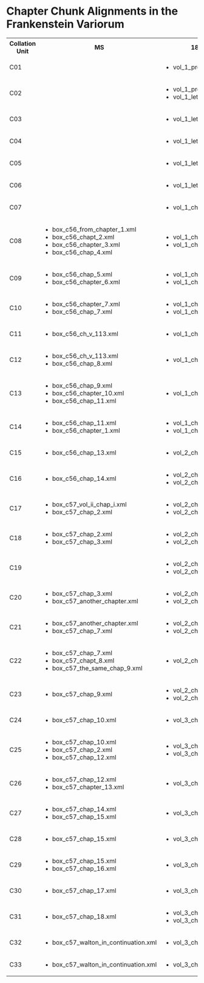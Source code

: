 <!DOCTYPE html><html xmlns="http://www.w3.org/1999/xhtml" xmlns:cx="http://interedition.eu/collatex/ns/1.0" xmlns:fv="https://github.com/FrankensteinVariorum" xmlns:mith="http://mith.umd.edu/sc/ns1#" xmlns:pitt="https://github.com/ebeshero/Pittsburgh_Frankenstein" xmlns:th="http://www.blackmesatech.com/2017/nss/trojan-horse">
   <head>
      <title>Chapter Chunk Alignments</title>
   </head>
   <body>
      <h1>Chapter Chunk Alignments in the Frankenstein Variorum</h1>
      <table>
         <tr>
            <th>Collation Unit</th>
            <th>MS</th>
            <th>1818</th>
            <th>Thomas</th>
            <th>1823</th>
            <th>1831</th>
         </tr>
         <tr>
            <td>C01</td>
            <td>
               <ul></ul>
            </td>
            <td>
               <ul>
                  <li>vol_1_preface.xml</li>
               </ul>
            </td>
            <td>
               <ul>
                  <li>vol_1_preface.xml</li>
               </ul>
            </td>
            <td>
               <ul>
                  <li>vol_1_preface.xml</li>
               </ul>
            </td>
            <td>
               <ul>
                  <li>preface.xml</li>
               </ul>
            </td>
         </tr>
         <tr>
            <td>C02</td>
            <td>
               <ul></ul>
            </td>
            <td>
               <ul>
                  <li>vol_1_preface.xml</li>
                  <li>vol_1_letter_i.xml</li>
               </ul>
            </td>
            <td>
               <ul>
                  <li>vol_1_preface.xml</li>
                  <li>vol_1_letter_i.xml</li>
               </ul>
            </td>
            <td>
               <ul>
                  <li>vol_1_preface.xml</li>
                  <li>vol_1_letter_i.xml</li>
               </ul>
            </td>
            <td>
               <ul>
                  <li>preface.xml</li>
                  <li>letter_i.xml</li>
               </ul>
            </td>
         </tr>
         <tr>
            <td>C03</td>
            <td>
               <ul></ul>
            </td>
            <td>
               <ul>
                  <li>vol_1_letter_ii.xml</li>
               </ul>
            </td>
            <td>
               <ul>
                  <li>vol_1_letter_ii.xml</li>
               </ul>
            </td>
            <td>
               <ul>
                  <li>vol_1_letter_ii.xml</li>
               </ul>
            </td>
            <td>
               <ul>
                  <li>letter_ii.xml</li>
               </ul>
            </td>
         </tr>
         <tr>
            <td>C04</td>
            <td>
               <ul></ul>
            </td>
            <td>
               <ul>
                  <li>vol_1_letter_iii.xml</li>
               </ul>
            </td>
            <td>
               <ul>
                  <li>vol_1_letter_iii.xml</li>
               </ul>
            </td>
            <td>
               <ul>
                  <li>vol_1_letter_iii.xml</li>
               </ul>
            </td>
            <td>
               <ul>
                  <li>letter_iii.xml</li>
               </ul>
            </td>
         </tr>
         <tr>
            <td>C05</td>
            <td>
               <ul></ul>
            </td>
            <td>
               <ul>
                  <li>vol_1_letter_iv.xml</li>
               </ul>
            </td>
            <td>
               <ul>
                  <li>vol_1_letter_iv.xml</li>
               </ul>
            </td>
            <td>
               <ul>
                  <li>vol_1_letter_iv.xml</li>
               </ul>
            </td>
            <td>
               <ul>
                  <li>letter_iv.xml</li>
               </ul>
            </td>
         </tr>
         <tr>
            <td>C06</td>
            <td>
               <ul></ul>
            </td>
            <td>
               <ul>
                  <li>vol_1_letter_iv.xml</li>
               </ul>
            </td>
            <td>
               <ul>
                  <li>vol_1_letter_iv.xml</li>
               </ul>
            </td>
            <td>
               <ul>
                  <li>vol_1_letter_iv.xml</li>
               </ul>
            </td>
            <td>
               <ul>
                  <li>letter_iv.xml</li>
               </ul>
            </td>
         </tr>
         <tr>
            <td>C07</td>
            <td>
               <ul></ul>
            </td>
            <td>
               <ul>
                  <li>vol_1_chapter_i.xml</li>
               </ul>
            </td>
            <td>
               <ul>
                  <li>vol_1_chapter_i.xml</li>
               </ul>
            </td>
            <td>
               <ul>
                  <li>vol_1_chapter_i.xml</li>
               </ul>
            </td>
            <td>
               <ul>
                  <li>chapter_i.xml</li>
               </ul>
            </td>
         </tr>
         <tr>
            <td>C08</td>
            <td>
               <ul>
                  <li>box_c56_from_chapter_1.xml</li>
                  <li>box_c56_chapt_2.xml</li>
                  <li>box_c56_chapter_3.xml</li>
                  <li>box_c56_chap_4.xml</li>
               </ul>
            </td>
            <td>
               <ul>
                  <li>vol_1_chapter_i.xml</li>
                  <li>vol_1_chapter_ii.xml</li>
               </ul>
            </td>
            <td>
               <ul>
                  <li>vol_1_chapter_i.xml</li>
                  <li>vol_1_chapter_ii.xml</li>
               </ul>
            </td>
            <td>
               <ul>
                  <li>vol_1_chapter_i.xml</li>
                  <li>vol_1_chapter_ii.xml</li>
               </ul>
            </td>
            <td>
               <ul>
                  <li>chapter_ii.xml</li>
                  <li>chapter_iii.xml</li>
               </ul>
            </td>
         </tr>
         <tr>
            <td>C09</td>
            <td>
               <ul>
                  <li>box_c56_chap_5.xml</li>
                  <li>box_c56_chapter_6.xml</li>
               </ul>
            </td>
            <td>
               <ul>
                  <li>vol_1_chapter_ii.xml</li>
                  <li>vol_1_chapter_iii.xml</li>
               </ul>
            </td>
            <td>
               <ul>
                  <li>vol_1_chapter_ii.xml</li>
                  <li>vol_1_chapter_iii.xml</li>
               </ul>
            </td>
            <td>
               <ul>
                  <li>vol_1_chapter_iii.xml</li>
               </ul>
            </td>
            <td>
               <ul>
                  <li>chapter_iv.xml</li>
               </ul>
            </td>
         </tr>
         <tr>
            <td>C10</td>
            <td>
               <ul>
                  <li>box_c56_chapter_7.xml</li>
                  <li>box_c56_chap_7.xml</li>
               </ul>
            </td>
            <td>
               <ul>
                  <li>vol_1_chapter_iii.xml</li>
                  <li>vol_1_chapter_iv.xml</li>
               </ul>
            </td>
            <td>
               <ul>
                  <li>vol_1_chapter_iii.xml</li>
                  <li>vol_1_chapter_iv.xml</li>
               </ul>
            </td>
            <td>
               <ul>
                  <li>vol_1_chapter_iii.xml</li>
                  <li>vol_1_chapter_iv.xml</li>
               </ul>
            </td>
            <td>
               <ul>
                  <li>chapter_iv.xml</li>
                  <li>chapter_v.xml</li>
               </ul>
            </td>
         </tr>
         <tr>
            <td>C11</td>
            <td>
               <ul>
                  <li>box_c56_ch_v_113.xml</li>
               </ul>
            </td>
            <td>
               <ul>
                  <li>vol_1_chapter_v.xml</li>
               </ul>
            </td>
            <td>
               <ul>
                  <li>vol_1_chapter_v.xml</li>
               </ul>
            </td>
            <td>
               <ul>
                  <li>vol_1_chapter_v.xml</li>
               </ul>
            </td>
            <td>
               <ul>
                  <li>chapter_vi.xml</li>
               </ul>
            </td>
         </tr>
         <tr>
            <td>C12</td>
            <td>
               <ul>
                  <li>box_c56_ch_v_113.xml</li>
                  <li>box_c56_chap_8.xml</li>
               </ul>
            </td>
            <td>
               <ul>
                  <li>vol_1_chapter_v.xml</li>
               </ul>
            </td>
            <td>
               <ul>
                  <li>vol_1_chapter_v.xml</li>
               </ul>
            </td>
            <td>
               <ul>
                  <li>vol_1_chapter_v.xml</li>
               </ul>
            </td>
            <td>
               <ul>
                  <li>chapter_vi.xml</li>
               </ul>
            </td>
         </tr>
         <tr>
            <td>C13</td>
            <td>
               <ul>
                  <li>box_c56_chap_9.xml</li>
                  <li>box_c56_chapter_10.xml</li>
                  <li>box_c56_chap_11.xml</li>
               </ul>
            </td>
            <td>
               <ul>
                  <li>vol_1_chapter_vi.xml</li>
               </ul>
            </td>
            <td>
               <ul>
                  <li>vol_1_chapter_vi.xml</li>
               </ul>
            </td>
            <td>
               <ul>
                  <li>vol_1_chapter_vi.xml</li>
               </ul>
            </td>
            <td>
               <ul>
                  <li>chapter_vii.xml</li>
               </ul>
            </td>
         </tr>
         <tr>
            <td>C14</td>
            <td>
               <ul>
                  <li>box_c56_chap_11.xml</li>
                  <li>box_c56_chapter_1.xml</li>
               </ul>
            </td>
            <td>
               <ul>
                  <li>vol_1_chapter_vi.xml</li>
                  <li>vol_1_chapter_vii.xml</li>
               </ul>
            </td>
            <td>
               <ul>
                  <li>vol_1_chapter_vi.xml</li>
                  <li>vol_1_chapter_vii.xml</li>
               </ul>
            </td>
            <td>
               <ul>
                  <li>vol_1_chapter_vi.xml</li>
                  <li>vol_1_chapter_vii.xml</li>
               </ul>
            </td>
            <td>
               <ul>
                  <li>chapter_vii.xml</li>
                  <li>chapter_viii.xml</li>
               </ul>
            </td>
         </tr>
         <tr>
            <td>C15</td>
            <td>
               <ul>
                  <li>box_c56_chap_13.xml</li>
               </ul>
            </td>
            <td>
               <ul>
                  <li>vol_2_chapter_i.xml</li>
               </ul>
            </td>
            <td>
               <ul>
                  <li>vol_2_chapter_i.xml</li>
               </ul>
            </td>
            <td>
               <ul>
                  <li>vol_1_chapter_viii.xml</li>
               </ul>
            </td>
            <td>
               <ul>
                  <li>chapter_ix.xml</li>
               </ul>
            </td>
         </tr>
         <tr>
            <td>C16</td>
            <td>
               <ul>
                  <li>box_c56_chap_14.xml</li>
               </ul>
            </td>
            <td>
               <ul>
                  <li>vol_2_chapter_i.xml</li>
                  <li>vol_2_chapter_ii.xml</li>
               </ul>
            </td>
            <td>
               <ul>
                  <li>vol_2_chapter_i.xml</li>
                  <li>vol_2_chapter_ii.xml</li>
               </ul>
            </td>
            <td>
               <ul>
                  <li>vol_1_chapter_viii.xml</li>
                  <li>vol_1_chapter_ix.xml</li>
               </ul>
            </td>
            <td>
               <ul>
                  <li>chapter_ix.xml</li>
                  <li>chapter_x.xml</li>
               </ul>
            </td>
         </tr>
         <tr>
            <td>C17</td>
            <td>
               <ul>
                  <li>box_c57_vol_ii_chap_i.xml</li>
                  <li>box_c57_chap_2.xml</li>
               </ul>
            </td>
            <td>
               <ul>
                  <li>vol_2_chapter_ii.xml</li>
                  <li>vol_2_chapter_iii.xml</li>
               </ul>
            </td>
            <td>
               <ul>
                  <li>vol_2_chapter_ii.xml</li>
                  <li>vol_2_chapter_iii.xml</li>
               </ul>
            </td>
            <td>
               <ul>
                  <li>vol_1_chapter_ix.xml</li>
                  <li>vol_1_chapter_x.xml</li>
               </ul>
            </td>
            <td>
               <ul>
                  <li>chapter_x.xml</li>
                  <li>chapter_xi.xml</li>
               </ul>
            </td>
         </tr>
         <tr>
            <td>C18</td>
            <td>
               <ul>
                  <li>box_c57_chap_2.xml</li>
                  <li>box_c57_chap_3.xml</li>
               </ul>
            </td>
            <td>
               <ul>
                  <li>vol_2_chapter_iii.xml</li>
                  <li>vol_2_chapter_iv.xml</li>
               </ul>
            </td>
            <td>
               <ul>
                  <li>vol_2_chapter_iii.xml</li>
                  <li>vol_2_chapter_iv.xml</li>
               </ul>
            </td>
            <td>
               <ul>
                  <li>vol_1_chapter_x.xml</li>
                  <li>vol_1_chapter_xi.xml</li>
               </ul>
            </td>
            <td>
               <ul>
                  <li>chapter_xi.xml</li>
                  <li>chapter_xii.xml</li>
               </ul>
            </td>
         </tr>
         <tr>
            <td>C19</td>
            <td>
               <ul></ul>
            </td>
            <td>
               <ul>
                  <li>vol_2_chapter_iv.xml</li>
                  <li>vol_2_chapter_v.xml</li>
               </ul>
            </td>
            <td>
               <ul>
                  <li>vol_2_chapter_iv.xml</li>
                  <li>vol_2_chapter_v.xml</li>
               </ul>
            </td>
            <td>
               <ul>
                  <li>vol_2_chapter_i.xml</li>
               </ul>
            </td>
            <td>
               <ul>
                  <li>chapter_xiii.xml</li>
               </ul>
            </td>
         </tr>
         <tr>
            <td>C20</td>
            <td>
               <ul>
                  <li>box_c57_chap_3.xml</li>
                  <li>box_c57_another_chapter.xml</li>
               </ul>
            </td>
            <td>
               <ul>
                  <li>vol_2_chapter_v.xml</li>
                  <li>vol_2_chapter_vi.xml</li>
               </ul>
            </td>
            <td>
               <ul>
                  <li>vol_2_chapter_v.xml</li>
                  <li>vol_2_chapter_vi.xml</li>
               </ul>
            </td>
            <td>
               <ul>
                  <li>vol_2_chapter_ii.xml</li>
               </ul>
            </td>
            <td>
               <ul>
                  <li>chapter_xiv.xml</li>
               </ul>
            </td>
         </tr>
         <tr>
            <td>C21</td>
            <td>
               <ul>
                  <li>box_c57_another_chapter.xml</li>
                  <li>box_c57_chap_7.xml</li>
               </ul>
            </td>
            <td>
               <ul>
                  <li>vol_2_chapter_vi.xml</li>
                  <li>vol_2_chapter_vii.xml</li>
               </ul>
            </td>
            <td>
               <ul>
                  <li>vol_2_chapter_vi.xml</li>
                  <li>vol_2_chapter_vii.xml</li>
               </ul>
            </td>
            <td>
               <ul>
                  <li>vol_2_chapter_ii.xml</li>
                  <li>vol_2_chapter_iii.xml</li>
               </ul>
            </td>
            <td>
               <ul>
                  <li>chapter_xiv.xml</li>
                  <li>chapter_xv.xml</li>
               </ul>
            </td>
         </tr>
         <tr>
            <td>C22</td>
            <td>
               <ul>
                  <li>box_c57_chap_7.xml</li>
                  <li>box_c57_chapt_8.xml</li>
                  <li>box_c57_the_same_chap_9.xml</li>
               </ul>
            </td>
            <td>
               <ul>
                  <li>vol_2_chapter_viii.xml</li>
               </ul>
            </td>
            <td>
               <ul>
                  <li>vol_2_chapter_viii.xml</li>
               </ul>
            </td>
            <td>
               <ul>
                  <li>vol_2_chapter_iv.xml</li>
               </ul>
            </td>
            <td>
               <ul>
                  <li>chapter_xvi.xml</li>
               </ul>
            </td>
         </tr>
         <tr>
            <td>C23</td>
            <td>
               <ul>
                  <li>box_c57_chap_9.xml</li>
               </ul>
            </td>
            <td>
               <ul>
                  <li>vol_2_chapter_viii.xml</li>
                  <li>vol_2_chapter_ix.xml</li>
               </ul>
            </td>
            <td>
               <ul>
                  <li>vol_2_chapter_viii.xml</li>
                  <li>vol_2_chapter_ix.xml</li>
               </ul>
            </td>
            <td>
               <ul>
                  <li>vol_2_chapter_iv.xml</li>
                  <li>vol_2_chapter_v.xml</li>
               </ul>
            </td>
            <td>
               <ul>
                  <li>chapter_xvii.xml</li>
               </ul>
            </td>
         </tr>
         <tr>
            <td>C24</td>
            <td>
               <ul>
                  <li>box_c57_chap_10.xml</li>
               </ul>
            </td>
            <td>
               <ul>
                  <li>vol_3_chapter_i.xml</li>
               </ul>
            </td>
            <td>
               <ul>
                  <li>vol_3_chapter_i.xml</li>
               </ul>
            </td>
            <td>
               <ul>
                  <li>vol_2_chapter_vi.xml</li>
               </ul>
            </td>
            <td>
               <ul>
                  <li>chapter_xviii.xml</li>
               </ul>
            </td>
         </tr>
         <tr>
            <td>C25</td>
            <td>
               <ul>
                  <li>box_c57_chap_10.xml</li>
                  <li>box_c57_chap_2.xml</li>
                  <li>box_c57_chap_12.xml</li>
               </ul>
            </td>
            <td>
               <ul>
                  <li>vol_3_chapter_i.xml</li>
                  <li>vol_3_chapter_ii.xml</li>
               </ul>
            </td>
            <td>
               <ul>
                  <li>vol_3_chapter_i.xml</li>
                  <li>vol_3_chapter_ii.xml</li>
               </ul>
            </td>
            <td>
               <ul>
                  <li>vol_2_chapter_vi.xml</li>
                  <li>vol_2_chapter_vii.xml</li>
               </ul>
            </td>
            <td>
               <ul>
                  <li>chapter_xviii.xml</li>
                  <li>chapter_xix.xml</li>
               </ul>
            </td>
         </tr>
         <tr>
            <td>C26</td>
            <td>
               <ul>
                  <li>box_c57_chap_12.xml</li>
                  <li>box_c57_chapter_13.xml</li>
               </ul>
            </td>
            <td>
               <ul>
                  <li>vol_3_chapter_iii.xml</li>
               </ul>
            </td>
            <td>
               <ul>
                  <li>vol_3_chapter_iii.xml</li>
               </ul>
            </td>
            <td>
               <ul>
                  <li>vol_2_chapter_viii.xml</li>
               </ul>
            </td>
            <td>
               <ul>
                  <li>chapter_xx.xml</li>
               </ul>
            </td>
         </tr>
         <tr>
            <td>C27</td>
            <td>
               <ul>
                  <li>box_c57_chap_14.xml</li>
                  <li>box_c57_chap_15.xml</li>
               </ul>
            </td>
            <td>
               <ul>
                  <li>vol_3_chapter_iv.xml</li>
               </ul>
            </td>
            <td>
               <ul>
                  <li>vol_3_chapter_iv.xml</li>
               </ul>
            </td>
            <td>
               <ul>
                  <li>vol_2_chapter_ix.xml</li>
               </ul>
            </td>
            <td>
               <ul>
                  <li>chapter_xxi.xml</li>
               </ul>
            </td>
         </tr>
         <tr>
            <td>C28</td>
            <td>
               <ul>
                  <li>box_c57_chap_15.xml</li>
               </ul>
            </td>
            <td>
               <ul>
                  <li>vol_3_chapter_v.xml</li>
               </ul>
            </td>
            <td>
               <ul>
                  <li>vol_3_chapter_v.xml</li>
               </ul>
            </td>
            <td>
               <ul>
                  <li>vol_2_chapter_x.xml</li>
               </ul>
            </td>
            <td>
               <ul>
                  <li>chapter_xxii.xml</li>
               </ul>
            </td>
         </tr>
         <tr>
            <td>C29</td>
            <td>
               <ul>
                  <li>box_c57_chap_15.xml</li>
                  <li>box_c57_chap_16.xml</li>
               </ul>
            </td>
            <td>
               <ul>
                  <li>vol_3_chapter_v.xml</li>
               </ul>
            </td>
            <td>
               <ul>
                  <li>vol_3_chapter_v.xml</li>
               </ul>
            </td>
            <td>
               <ul>
                  <li>vol_2_chapter_x.xml</li>
               </ul>
            </td>
            <td>
               <ul>
                  <li>chapter_xxii.xml</li>
               </ul>
            </td>
         </tr>
         <tr>
            <td>C30</td>
            <td>
               <ul>
                  <li>box_c57_chap_17.xml</li>
               </ul>
            </td>
            <td>
               <ul>
                  <li>vol_3_chapter_vi.xml</li>
               </ul>
            </td>
            <td>
               <ul>
                  <li>vol_3_chapter_vi.xml</li>
               </ul>
            </td>
            <td>
               <ul>
                  <li>vol_2_chapter_xi.xml</li>
               </ul>
            </td>
            <td>
               <ul>
                  <li>chapter_xxiii.xml</li>
               </ul>
            </td>
         </tr>
         <tr>
            <td>C31</td>
            <td>
               <ul>
                  <li>box_c57_chap_18.xml</li>
               </ul>
            </td>
            <td>
               <ul>
                  <li>vol_3_chapter_vi.xml</li>
                  <li>vol_3_chapter_vii.xml</li>
               </ul>
            </td>
            <td>
               <ul>
                  <li>vol_3_chapter_vi.xml</li>
                  <li>vol_3_chapter_vii.xml</li>
               </ul>
            </td>
            <td>
               <ul>
                  <li>vol_2_chapter_xi.xml</li>
                  <li>vol_2_chapter_xii.xml</li>
               </ul>
            </td>
            <td>
               <ul>
                  <li>chapter_xxiii.xml</li>
                  <li>chapter_xxiv.xml</li>
               </ul>
            </td>
         </tr>
         <tr>
            <td>C32</td>
            <td>
               <ul>
                  <li>box_c57_walton_in_continuation.xml</li>
               </ul>
            </td>
            <td>
               <ul>
                  <li>vol_3_chapter_vii.xml</li>
               </ul>
            </td>
            <td>
               <ul>
                  <li>vol_3_chapter_vii.xml</li>
               </ul>
            </td>
            <td>
               <ul>
                  <li>vol_2_chapter_xii.xml</li>
               </ul>
            </td>
            <td>
               <ul>
                  <li>chapter_xxiv.xml</li>
               </ul>
            </td>
         </tr>
         <tr>
            <td>C33</td>
            <td>
               <ul>
                  <li>box_c57_walton_in_continuation.xml</li>
               </ul>
            </td>
            <td>
               <ul>
                  <li>vol_3_chapter_vii.xml</li>
               </ul>
            </td>
            <td>
               <ul>
                  <li>vol_3_chapter_vii.xml</li>
               </ul>
            </td>
            <td>
               <ul>
                  <li>vol_2_chapter_xii.xml</li>
               </ul>
            </td>
            <td>
               <ul>
                  <li>chapter_xxiv.xml</li>
               </ul>
            </td>
         </tr>
      </table>
   </body>
</html>